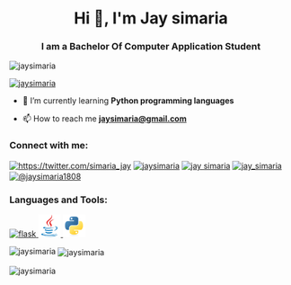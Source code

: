 <h1 align="center">Hi 👋, I'm Jay simaria</h1>
<h3 align="center">I am a Bachelor Of Computer Application Student</h3>

<p align="left"> <img src="https://komarev.com/ghpvc/?username=jaysimaria&label=Profile%20views&color=0e75b6&style=flat" alt="jaysimaria" /> </p>

<p align="left"> <a href="https://github.com/ryo-ma/github-profile-trophy"><img src="https://github-profile-trophy.vercel.app/?username=jaysimaria" alt="jaysimaria" /></a> </p>

- 🌱 I’m currently learning **Python programming languages**

- 📫 How to reach me **jaysimaria@gmail.com**

<h3 align="left">Connect with me:</h3>
<p align="left">
<a href="https://twitter.com/https://twitter.com/simaria_jay" target="blank"><img align="center" src="https://raw.githubusercontent.com/rahuldkjain/github-profile-readme-generator/master/src/images/icons/Social/twitter.svg" alt="https://twitter.com/simaria_jay" height="30" width="40" /></a>
<a href="https://linkedin.com/in/jaysimaria" target="blank"><img align="center" src="https://raw.githubusercontent.com/rahuldkjain/github-profile-readme-generator/master/src/images/icons/Social/linked-in-alt.svg" alt="jaysimaria" height="30" width="40" /></a>
<a href="https://fb.com/jay simaria" target="blank"><img align="center" src="https://raw.githubusercontent.com/rahuldkjain/github-profile-readme-generator/master/src/images/icons/Social/facebook.svg" alt="jay simaria" height="30" width="40" /></a>
<a href="https://instagram.com/jay_simaria" target="blank"><img align="center" src="https://raw.githubusercontent.com/rahuldkjain/github-profile-readme-generator/master/src/images/icons/Social/instagram.svg" alt="jay_simaria" height="30" width="40" /></a>
<a href="https://www.hackerrank.com/@jaysimaria1808" target="blank"><img align="center" src="https://raw.githubusercontent.com/rahuldkjain/github-profile-readme-generator/master/src/images/icons/Social/hackerrank.svg" alt="@jaysimaria1808" height="30" width="40" /></a>
</p>

<h3 align="left">Languages and Tools:</h3>
<p align="left"> <a href="https://flask.palletsprojects.com/" target="_blank" rel="noreferrer"> <img src="https://www.vectorlogo.zone/logos/pocoo_flask/pocoo_flask-icon.svg" alt="flask" width="40" height="40"/> </a> <a href="https://www.java.com" target="_blank" rel="noreferrer"> <img src="https://raw.githubusercontent.com/devicons/devicon/master/icons/java/java-original.svg" alt="java" width="40" height="40"/> </a> <a href="https://www.python.org" target="_blank" rel="noreferrer"> <img src="https://raw.githubusercontent.com/devicons/devicon/master/icons/python/python-original.svg" alt="python" width="40" height="40"/> </a> </p>

<p><img align="left" src="https://github-readme-stats.vercel.app/api/top-langs?username=jaysimaria&show_icons=true&locale=en&layout=compact" alt="jaysimaria" /></p>

<p>&nbsp;<img align="center" src="https://github-readme-stats.vercel.app/api?username=jaysimaria&show_icons=true&locale=en" alt="jaysimaria" /></p>

<p><img align="center" src="https://github-readme-streak-stats.herokuapp.com/?user=jaysimaria&" alt="jaysimaria" /></p>

